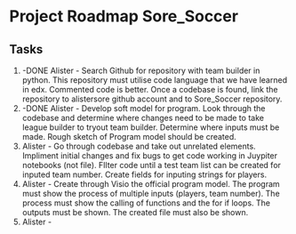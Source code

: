 # Project Roadmap Sore_Soccer
## Tasks
1. -DONE Alister - Search Github for repository with team builder in python. This repository must utilise code language that we have learned in edx. Commented code is better. Once a codebase is found, link the repository to alistersore github account and to Sore_Soccer repository.
1. -DONE Alister - Develop soft model for program. Look through the codebase and determine where changes need to be made to take league builder to tryout team builder. Determine where inputs must be made. Rough sketch of Program model should be created. 
1. Alister - Go through codebase and take out unrelated elements. Impliment initial changes and fix bugs to get code working in Juypiter notebooks (not file). FIlter code until a test team list can be created for inputed team number. Create fields for inputing strings for players.
1. Alister - Create through Visio the official program model. The program must show the process of multiple inputs (players, team number). The process must show the calling of functions and the for if loops. The outputs must be shown. The created file must also be shown.
1. Alister - 
